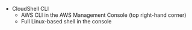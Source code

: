 - CloudShell CLI
	- AWS CLI in the AWS Management Console (top right-hand corner)
	- Full Linux-based shell in the console